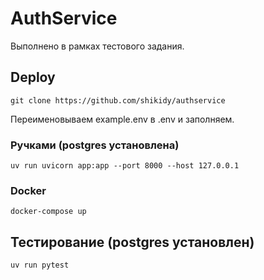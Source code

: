 # AuthService
Выполнено в рамках тестового задания.

## Deploy
```
git clone https://github.com/shikidy/authservice
```
Переименовываем example.env в .env и заполняем.

### Ручками (postgres установлена)
```
uv run uvicorn app:app --port 8000 --host 127.0.0.1
```

### Docker
```
docker-compose up
```

## Тестирование (postgres установлен)
```
uv run pytest
```
